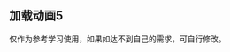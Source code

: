 ## 加载动画5

<demo-model url="/templatePage/animate/loading/loading5"></demo-model>
<template-download></template-download>

仅作为参考学习使用，如果如达不到自己的需求，可自行修改。
